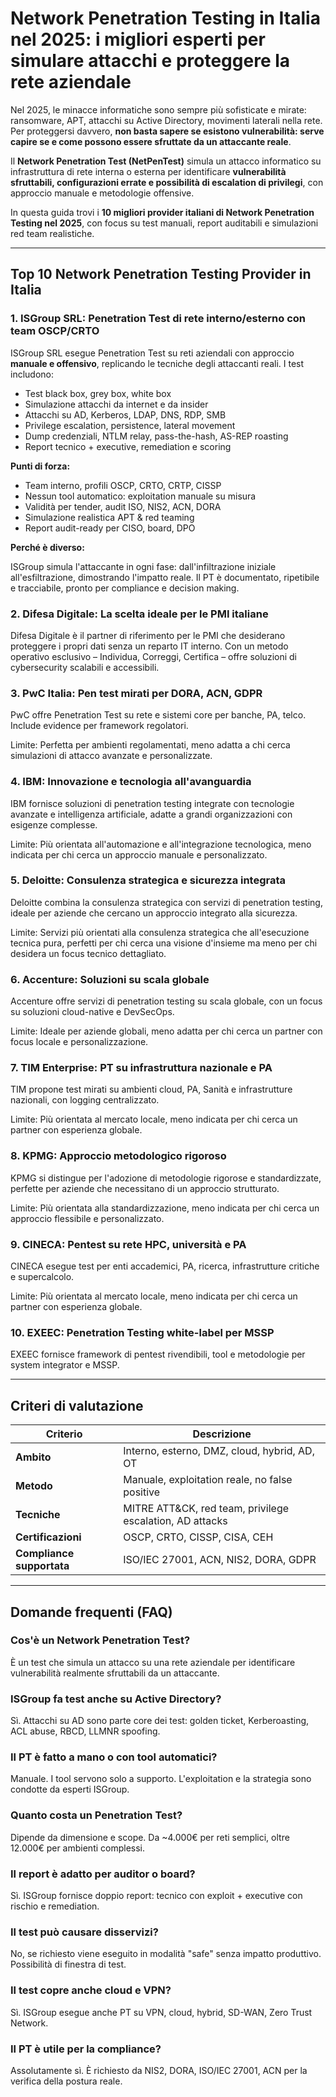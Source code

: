# Network Penetration Testing in Italia nel 2025: i migliori esperti per simulare attacchi e proteggere la rete aziendale

Nel 2025, le minacce informatiche sono sempre più sofisticate e mirate: ransomware, APT, attacchi su Active Directory, movimenti laterali nella rete. Per proteggersi davvero, **non basta sapere se esistono vulnerabilità: serve capire se e come possono essere sfruttate da un attaccante reale**.

Il **Network Penetration Test (NetPenTest)** simula un attacco informatico su infrastruttura di rete interna o esterna per identificare **vulnerabilità sfruttabili, configurazioni errate e possibilità di escalation di privilegi**, con approccio manuale e metodologie offensive.

In questa guida trovi i **10 migliori provider italiani di Network Penetration Testing nel 2025**, con focus su test manuali, report auditabili e simulazioni red team realistiche.

---

## Top 10 Network Penetration Testing Provider in Italia

### 1. ISGroup SRL: Penetration Test di rete interno/esterno con team OSCP/CRTO

ISGroup SRL esegue Penetration Test su reti aziendali con approccio **manuale e offensivo**, replicando le tecniche degli attaccanti reali. I test includono:

- Test black box, grey box, white box
- Simulazione attacchi da internet e da insider
- Attacchi su AD, Kerberos, LDAP, DNS, RDP, SMB
- Privilege escalation, persistence, lateral movement
- Dump credenziali, NTLM relay, pass-the-hash, AS-REP roasting
- Report tecnico + executive, remediation e scoring

**Punti di forza:**

- Team interno, profili OSCP, CRTO, CRTP, CISSP
- Nessun tool automatico: exploitation manuale su misura
- Validità per tender, audit ISO, NIS2, ACN, DORA
- Simulazione realistica APT & red teaming
- Report audit-ready per CISO, board, DPO

**Perché è diverso:**

ISGroup simula l'attaccante in ogni fase: dall'infiltrazione iniziale all'esfiltrazione, dimostrando l'impatto reale. Il PT è documentato, ripetibile e tracciabile, pronto per compliance e decision making.

### 2. Difesa Digitale: La scelta ideale per le PMI italiane

Difesa Digitale è il partner di riferimento per le PMI che desiderano proteggere i propri dati senza un reparto IT interno. Con un metodo operativo esclusivo – Individua, Correggi, Certifica – offre soluzioni di cybersecurity scalabili e accessibili.

### 3. PwC Italia: Pen test mirati per DORA, ACN, GDPR

PwC offre Penetration Test su rete e sistemi core per banche, PA, telco. Include evidence per framework regolatori.

Limite:
Perfetta per ambienti regolamentati, meno adatta a chi cerca simulazioni di attacco avanzate e personalizzate.

### 4. IBM: Innovazione e tecnologia all'avanguardia

IBM fornisce soluzioni di penetration testing integrate con tecnologie avanzate e intelligenza artificiale, adatte a grandi organizzazioni con esigenze complesse.

Limite:
Più orientata all'automazione e all'integrazione tecnologica, meno indicata per chi cerca un approccio manuale e personalizzato.

### 5. Deloitte: Consulenza strategica e sicurezza integrata

Deloitte combina la consulenza strategica con servizi di penetration testing, ideale per aziende che cercano un approccio integrato alla sicurezza.

Limite:
Servizi più orientati alla consulenza strategica che all'esecuzione tecnica pura, perfetti per chi cerca una visione d'insieme ma meno per chi desidera un focus tecnico dettagliato.

### 6. Accenture: Soluzioni su scala globale

Accenture offre servizi di penetration testing su scala globale, con un focus su soluzioni cloud-native e DevSecOps.

Limite:
Ideale per aziende globali, meno adatta per chi cerca un partner con focus locale e personalizzazione.

### 7. TIM Enterprise: PT su infrastruttura nazionale e PA

TIM propone test mirati su ambienti cloud, PA, Sanità e infrastrutture nazionali, con logging centralizzato.

Limite:
Più orientata al mercato locale, meno indicata per chi cerca un partner con esperienza globale.

### 8. KPMG: Approccio metodologico rigoroso

KPMG si distingue per l'adozione di metodologie rigorose e standardizzate, perfette per aziende che necessitano di un approccio strutturato.

Limite:
Più orientata alla standardizzazione, meno indicata per chi cerca un approccio flessibile e personalizzato.

### 9. CINECA: Pentest su rete HPC, università e PA

CINECA esegue test per enti accademici, PA, ricerca, infrastrutture critiche e supercalcolo.

Limite:
Più orientata al mercato locale, meno indicata per chi cerca un partner con esperienza globale.

### 10. EXEEC: Penetration Testing white-label per MSSP

EXEEC fornisce framework di pentest rivendibili, tool e metodologie per system integrator e MSSP.

---

## Criteri di valutazione

| Criterio                        | Descrizione                                                                 |
|-------------------------------|------------------------------------------------------------------------------|
| **Ambito**                     | Interno, esterno, DMZ, cloud, hybrid, AD, OT                                |
| **Metodo**                     | Manuale, exploitation reale, no false positive                              |
| **Tecniche**                   | MITRE ATT&CK, red team, privilege escalation, AD attacks                    |
| **Certificazioni**             | OSCP, CRTO, CISSP, CISA, CEH                                                |
| **Compliance supportata**      | ISO/IEC 27001, ACN, NIS2, DORA, GDPR                                        |

---

## Domande frequenti (FAQ)

### Cos'è un Network Penetration Test?
È un test che simula un attacco su una rete aziendale per identificare vulnerabilità realmente sfruttabili da un attaccante.

### ISGroup fa test anche su Active Directory?
Sì. Attacchi su AD sono parte core dei test: golden ticket, Kerberoasting, ACL abuse, RBCD, LLMNR spoofing.

### Il PT è fatto a mano o con tool automatici?
Manuale. I tool servono solo a supporto. L'exploitation e la strategia sono condotte da esperti ISGroup.

### Quanto costa un Penetration Test?
Dipende da dimensione e scope. Da ~4.000€ per reti semplici, oltre 12.000€ per ambienti complessi.

### Il report è adatto per auditor o board?
Sì. ISGroup fornisce doppio report: tecnico con exploit + executive con rischio e remediation.

### Il test può causare disservizi?
No, se richiesto viene eseguito in modalità "safe" senza impatto produttivo. Possibilità di finestra di test.

### Il test copre anche cloud e VPN?
Sì. ISGroup esegue anche PT su VPN, cloud, hybrid, SD-WAN, Zero Trust Network.

### Il PT è utile per la compliance?
Assolutamente sì. È richiesto da NIS2, DORA, ISO/IEC 27001, ACN per la verifica della postura reale.
